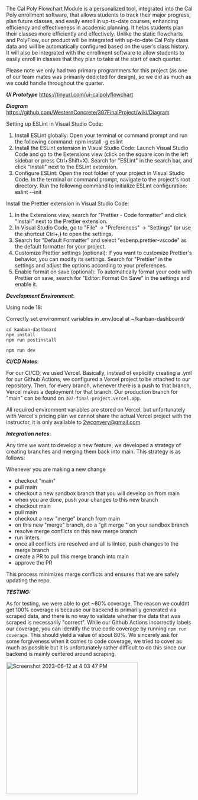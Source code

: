 The Cal Poly Flowchart Module is a personalized tool, integrated into the Cal Poly enrollment software, that allows students to track their major progress, plan future classes, and easily enroll in up-to-date courses, enhancing efficiency and effectiveness in academic planning. It helps students plan their classes more efficiently and effectively. Unlike the static flowcharts and PolyFlow, our product will be integrated with up-to-date Cal Poly class data and will be automatically configured based on the user’s class history. It will also be integrated with the enrollment software to allow students to easily enroll in classes that they plan to take at the start of each quarter.

Please note we only had two primary programmers for this project (as one of our team mates was primarily dedicted for design), so we did as much as we could handle throughout the quarter.


***UI Prototype*** https://tinyurl.com/ui-calpolyflowchart

***Diagram*** https://github.com/WesternConcrete/307FinalProject/wiki/Diagram

Setting up ESLint in Visual Studio Code:
1. Install ESLint globally: Open your terminal or command prompt and run the following command: 
   npm install -g eslint
2. Install the ESLint extension in Visual Studio Code: Launch Visual Studio Code and go to the Extensions view (click on the square icon in the left sidebar or press Ctrl+Shift+X). Search for "ESLint" in the search bar, and click "Install" next to the ESLint extension.
3. Configure ESLint: Open the root folder of your project in Visual Studio Code.
   In the terminal or command prompt, navigate to the project's root directory.
   Run the following command to initialize ESLint configuration:
   eslint --init

Install the Prettier extension in Visual Studio Code: 
1. In the Extensions view, search for "Prettier - Code formatter" and click "Install" next to the Prettier extension.
2. In Visual Studio Code, go to "File" -> "Preferences" -> "Settings" (or use the shortcut Ctrl+,) to open the settings.
3. Search for "Default Formatter" and select "esbenp.prettier-vscode" as the default formatter for your project.
4. Customize Prettier settings (optional): If you want to customize Prettier's behavior, you can modify its settings. Search for "Prettier" in the settings and adjust the options according to your preferences.
5. Enable format on save (optional): To automatically format your code with Prettier on save, search for "Editor: Format On Save" in the settings and enable it.



***Development Environment***:

Using node 18:

Correctly set environment variables in .env.local at ~/kanban-dashboard/

```
cd kanban-dashboard
npm install
npm run postinstall

npm run dev
```

***CI/CD Notes***:

For our CI/CD, we used Vercel. Basically, instead of explicitly creating a .yml for our Github Actions, 
we configured a Vercel project to be attached to our repository. Then, for every branch, whenever there 
is a push to that branch, Vercel makes a deployment for that branch. Our production branch for "main" 
can be found on ``` 307-final-project.vercel.app ```.

All required environment variables are stored on Vercel, but unfortunately with Vercel's pricing plan 
we cannot share the actual Vercel project with the instructor, it is only available to 2wconvery@gmail.com.

***Integration notes***:

Any time we want to develop a new feature, we developed a strategy of creating branches and merging them back into main. 
This strategy is as follows:

Whenever you are making a new change
   - checkout "main"
   - pull main
   - checkout a new sandbox branch that you will develop on from main
   - when you are done, push your changes to this new branch
   - checkout main
   - pull main
   - checkout a new "merge" branch from main
   - on this new "merge" branch, do a "git merge <branch-name>" on your sandbox branch
   - resolve merge conflicts on this new merge branch
   - run linters
   - once all conflicts are resolved and all is linted, push changes to the merge branch
   - create a PR to pull this merge branch into main
   - approve the PR
   
This process minimizes merge conflicts and ensures that we are safely updating the repo.

***TESTING:***

As for testing, we were able to get ~80% coverage. The reason we couldnt get 100% coverage is because our backend is primarily generated via scraped data, and there is no way to validate whether the data that was scraped is necessarily "correct". While our Github Actions incorrectly labels our coverage, you can identify the true code coverage by running ```npm run coverage```. This should yield a value of about 80%. We sincerely ask for some forgiveness when it comes to code coverage, we tried to cover as much as possible but it is unfortunately rather difficult to do this since our backend is mainly centered around scraping.

<img width="356" alt="Screenshot 2023-06-12 at 4 03 47 PM" src="https://github.com/WesternConcrete/307FinalProject/assets/77917227/55ba2bb0-5bcd-472c-a902-7b5736770cbc">

